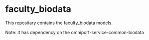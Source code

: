 # faculty_biodata
This repositary contains the faculty_biodata models.

Note: It has dependency on the omniport-service-common-biodata
